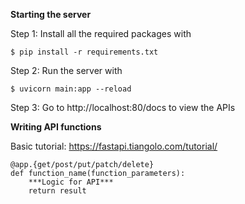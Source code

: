 **Starting the server**

Step 1: Install all the required packages with

```$ pip install -r requirements.txt```

Step 2: Run the server with

```$ uvicorn main:app --reload```

Step 3: Go to http://localhost:80/docs to view the APIs

**Writing API functions**

Basic tutorial: https://fastapi.tiangolo.com/tutorial/

```
@app.{get/post/put/patch/delete}
def function_name(function_parameters):
    ***Logic for API***
    return result
```
